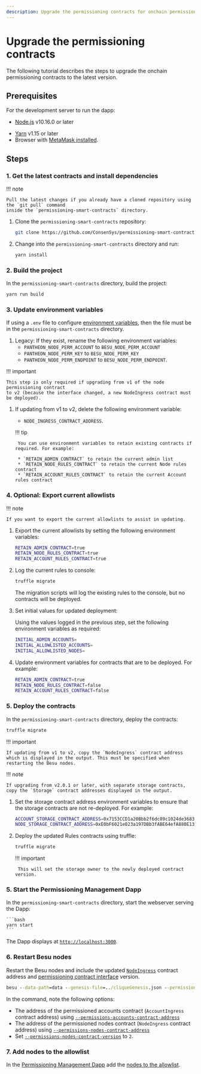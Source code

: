 ```yaml
---
description: Upgrade the permissioning contracts for onchain permissioning
---
```


# Upgrade the permissioning contracts

The following tutorial describes the steps to upgrade the onchain permissioning contracts to the latest
version.

## Prerequisites

For the development server to run the dapp:

<!-- vale off -->
* [Node.js](https://nodejs.org/en/) v10.16.0 or later
<!-- vale on -->
* [Yarn](https://yarnpkg.com/en/) v1.15 or later
* Browser with [MetaMask installed](https://metamask.io/).

## Steps

### 1. Get the latest contracts and install dependencies

!!! note

    Pull the latest changes if you already have a cloned repository using the `git pull` command
    inside the `permissioning-smart-contracts` directory.

1. Clone the `permissioning-smart-contracts` repository:

    ```bash
    git clone https://github.com/ConsenSys/permissioning-smart-contracts.git
    ```

1. Change into the `permissioning-smart-contracts` directory and run:

    ```bash
    yarn install
    ```

### 2. Build the project

In the `permissioning-smart-contracts` directory, build the project:

```bash
yarn run build
```

### 3. Update environment variables

If using a `.env` file to configure [environment variables](#3-update-environment-variables), then
the file must be in the `permissioning-smart-contracts` directory.

1. Legacy: If they exist, rename the following environment variables:
    * `PANTHEON_NODE_PERM_ACCOUNT` to `BESU_NODE_PERM_ACCOUNT`
    * `PANTHEON_NODE_PERM_KEY` to `BESU_NODE_PERM_KEY`
    * `PANTHEON_NODE_PERM_ENDPOINT` to `BESU_NODE_PERM_ENDPOINT`.

!!! important

    This step is only required if upgrading from v1 of the node permissioning contract
    to v2 (because the interface changed, a new NodeIngress contract must be deployed).

1. If updating from v1 to v2, delete the following environment variable:
    * `NODE_INGRESS_CONTRACT_ADDRESS`.

    !!! tip

        You can use environment variables to retain existing contracts if required. For example:

        * `RETAIN_ADMIN_CONTRACT` to retain the current admin list
        * `RETAIN_NODE_RULES_CONTRACT` to retain the current Node rules contract
        * `RETAIN_ACCOUNT_RULES_CONTRACT` to retain the current Account rules contract

### 4. Optional: Export current allowlists

!!! note

    If you want to export the current allowlists to assist in updating.

1. Export the current allowlists by setting the following environment variables:

    ```bash
    RETAIN_ADMIN_CONTRACT=true
    RETAIN_NODE_RULES_CONTRACT=true
    RETAIN_ACCOUNT_RULES_CONTRACT=true
    ```

1. Log the current rules to console:

    ```bash
    truffle migrate
    ```

    The migration scripts will log the existing rules to the console, but no contracts will be deployed. 

1. Set initial values for updated deployment:

    Using the values logged in the previous step, set the following environment variables as required:

    ```bash
    INITIAL_ADMIN_ACCOUNTS=
    INITIAL_ALLOWLISTED_ACCOUNTS=
    INITIAL_ALLOWLISTED_NODES=
    ```

1. Update environment variables for contracts that are to be deployed. For example:

    ```bash
    RETAIN_ADMIN_CONTRACT=true
    RETAIN_NODE_RULES_CONTRACT=false
    RETAIN_ACCOUNT_RULES_CONTRACT=false
    ```  

### 5. Deploy the contracts

In the `permissioning-smart-contracts` directory, deploy the contracts:

```bash
truffle migrate
```

!!! important

    If updating from v1 to v2, copy the `NodeIngress` contract address which is displayed in the output. This must be specified when restarting the Besu nodes.

!!! note

    If upgrading from v2.0.1 or later, with separate storage contracts, copy the `Storage` contract addresses displayed in the output.

1. Set the storage contract address environment variables to ensure that the storage contracts are not re-deployed. For example:

    ```bash
    ACCOUNT_STORAGE_CONTRACT_ADDRESS=0x7153CCD1a20Bbb2f6dc89c1024de368326EC6b4F
    NODE_STORAGE_CONTRACT_ADDRESS=0xE0bF6021e023a197DBb3fABE64efA880E13D3f4b
    ```

1. Deploy the updated Rules contracts using truffle:

    ```bash
    truffle migrate
    ```

    !!! important

        This will set the storage owner to the newly deployed contract version.

### 5. Start the Permissioning Management Dapp

In the `permissioning-smart-contracts` directory, start the webserver serving the Dapp:

    ```bash
    yarn start
    ```

The Dapp displays at [`http://localhost:3000`](http://localhost:3000).

### 6. Restart Besu nodes

Restart the Besu nodes and include the updated [`NodeIngress`](#4-deploy-the-contract)
contract address and [permissioning contract interface](../../HowTo/Limit-Access/Specify-Perm-Version.md)
version.

```cmd
besu --data-path=data --genesis-file=../cliqueGenesis.json --permissions-accounts-contract-enabled --permissions-accounts-contract-address "0x0000000000000000000000000000000000008888" --permissions-nodes-contract-enabled  --permissions-nodes-contract-address "0x4E72770760c011647D4873f60A3CF6cDeA896CD8" --permissions-nodes-contract-version=2 --rpc-http-enabled --rpc-http-cors-origins="*" --rpc-http-api=ADMIN,ETH,NET,PERM,CLIQUE --host-allowlist="*"
```

In the command, note the following options:

* The address of the permissioned accounts contract (`AccountIngress` contract address) using
    [`--permissions-accounts-contract-address`](../../Reference/CLI/CLI-Syntax.md#permissions-accounts-contract-address)
* The address of the permissioned nodes contract (`NodeIngress` contract address) using
    [`--permissions-nodes-contract-address`](../../Reference/CLI/CLI-Syntax.md#permissions-nodes-contract-address)
* Set [`--permissions-nodes-contract-version`](../../Reference/CLI/CLI-Syntax.md#permissions-nodes-contract-version)
    to `2`.

### 7. Add nodes to the allowlist

In the [Permissioning Management Dapp](#5-start-the-permissioning-management-dapp)
add the [nodes to the allowlist].

<!--link-->
[nodes to the allowlist]: ../../HowTo/Limit-Access/Updating-Permission-Lists.md#update-nodes-allowlist
